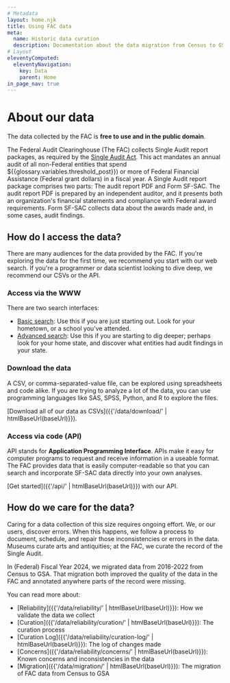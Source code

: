 ```yaml
---
# Metadata
layout: home.njk
title: Using FAC data
meta:
  name: Historic data curation
  description: Documentation about the data migration from Census to GSA.
# Layout
eleventyComputed:
  eleventyNavigation:
    key: Data
    parent: Home
in_page_nav: true
---
```


# About our data

The data collected by the FAC is **free to use and in the public domain**.

The Federal Audit Clearinghouse (The FAC) collects Single Audit report packages, as required by the [Single Audit Act](https://www.congress.gov/bill/98th-congress/senate-bill/1510). This act mandates an annual audit of all non-Federal entities that spend ${{glossary.variables.threshold_post}}) or more of Federal Financial Assistance (Federal grant dollars) in a fiscal year. A Single Audit report package comprises two parts: The audit report PDF and Form SF-SAC. The audit report PDF is prepared by an independent auditor, and it presents both an organization's financial statements and compliance with Federal award requirements. Form SF-SAC collects data about the awards made and, in some cases, audit findings.

## How do I access the data?

There are many audiences for the data provided by the FAC. If you're exploring the data for the first time, we recommend you start with our web search. If you're a programmer or data scientist looking to dive deep, we recommend our CSVs or the API.

### Access via the WWW

There are two search interfaces:

* [Basic search]({{glossary.sites.basic_search.url}}): Use this if you are just starting out. Look for your hometown, or a school you've attended.
* [Advanced search]({{glossary.sites.advanced_search.url}}): Use this if you are starting to dig deeper; perhaps look for your home state, and discover what entities had audit findings in your state. 

### Download the data

A CSV, or comma-separated-value file, can be explored using spreadsheets and code alike. If you are trying to analyze a lot of the data, you can use programming languages like SAS, SPSS, Python, and R to explore the files.

[Download all of our data as CSVs]({{'/data/download/' | htmlBaseUrl(baseUrl)}}). 

### Access via code (API)

API stands for **Application Programming Interface**. APIs make it easy for computer programs to request and receive information in a useable format. The FAC provides data that is easily computer-readable so that you can search and incorporate SF-SAC data directly into your own analyses.

[Get started]({{'/api/' | htmlBaseUrl(baseUrl)}}) with our API.
   
## How do we care for the data?

Caring for a data collection of this size requires ongoing effort. We, or our users, discover errors. When this happens, we follow a process to document, schedule, and repair those inconsistencies or errors in the data. Museums curate arts and antiquities; at the FAC, we curate the record of the Single Audit.

In (Federal) Fiscal Year 2024, we migrated data from 2016-2022 from Census to GSA. That migration both improved the quality of the data in the FAC and annotated anywhere parts of the record were missing.

You can read more about:

* [Reliability]({{'/data/reliability/' | htmlBaseUrl(baseUrl)}}): How we validate the data we collect
* [Curation]({{'/data/reliability/curation/' | htmlBaseUrl(baseUrl)}}): The curation process
* [Curation Log]({{'/data/reliability/curation-log/' | htmlBaseUrl(baseUrl)}}): The log of changes made
* [Concerns]({{'/data/reliability/concerns/' | htmlBaseUrl(baseUrl)}}): Known concerns and inconsistencies in the data
* [Migration]({{'/data/migration/' | htmlBaseUrl(baseUrl)}}): The migration of FAC data from Census to GSA

